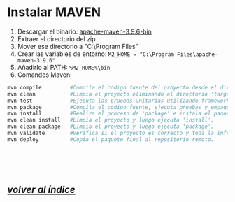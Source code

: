 # Instalar MAVEN
1. Descargar el binario: [apache-maven-3.9.6-bin](https://dlcdn.apache.org/maven/maven-3/3.9.6/binaries/apache-maven-3.9.6-bin.zip)
2. Extraer el directorio del zip
3. Mover ese directorio a "C:\Program Files"
4. Crear las variables de entorno: `M2_HOME = "C:\Program Files\apache-maven-3.9.6"`
5. Añadirlo al PATH: `%M2_HOME%\bin`
6. Comandos Maven:
```bash
mvn compile         #Compila el código fuente del proyecto desde el directorio raíz.
mvn clean           #Limpia el proyecto eliminando el directorio 'target'.
mvn test            #Ejecuta las pruebas unitarias utilizando frameworks como JUnit.
mvn package         #Compila el código fuente, ejecuta pruebas y empaqueta el resultado en un archivo JAR o WAR.
mvn install         #Realiza el proceso de 'package' e instala el paquete en el repositorio local de Maven.
mvn clean install   #Limpia el proyecto y luego ejecuta 'install'.
mvn clean package   #Limpia el proyecto y luego ejecuta 'package'.
mvn validate        #Verifica si el proyecto es correcto y toda la información necesaria está disponible.
mvn deploy          #Copia el paquete final al repositorio remoto.
```
<br><br><br>

## *[volver al índice](../../index.md)*